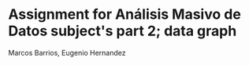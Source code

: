 # Assignment for **Análisis Masivo de Datos** subject's part 2; data graph

Marcos Barrios, Eugenio Hernandez


